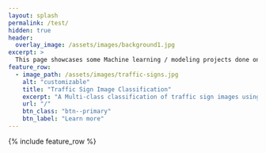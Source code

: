 ```yaml
---
layout: splash
permalink: /test/
hidden: true
header:
  overlay_image: /assets/images/background1.jpg
excerpt: >
  This page showcases some Machine learning / modeling projects done on real-world datasets. <br />
feature_row:
  - image_path: /assets/images/traffic-signs.jpg
    alt: "customizable"
    title: "Traffic Sign Image Classification"
    excerpt: "A Multi-class classification of traffic sign images using various ML algorithms aimed at categorization of high impact classes with an accuracy of 93%"
    url: "/"
    btn_class: "btn--primary"
    btn_label: "Learn more"
---
```


{% include feature_row %}

